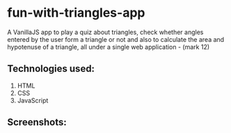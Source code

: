 # fun-with-triangles-app
A VanillaJS app to play a quiz about triangles, check whether angles entered by the user form a triangle or not and also to calculate the area and hypotenuse of a triangle, all under a single web application - (mark 12)

## Technologies used:

1. HTML
1. CSS
1. JavaScript

## Screenshots:
